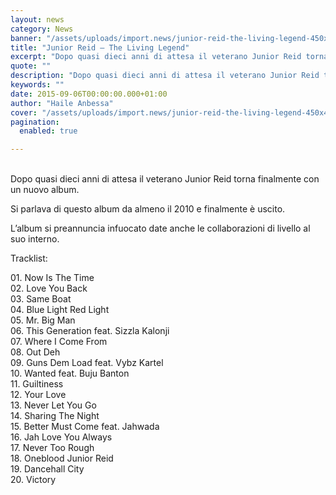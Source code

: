 ```yaml
---
layout: news
category: News
banner: "/assets/uploads/import.news/junior-reid-the-living-legend-450x400.jpg"
title: "Junior Reid – The Living Legend"
excerpt: "Dopo quasi dieci anni di attesa il veterano Junior Reid torna finalmente con un nuovo album. Si parlava di questo album da almeno il 2010 e finalmente è uscito. L’album si preannuncia infuocato date anche le collaborazioni di livello al suo interno. Tracklist: 01. Now Is The Time 02. Love You Back 03. Same Boat [&hellip"
quote: ""
description: "Dopo quasi dieci anni di attesa il veterano Junior Reid torna finalmente con un nuovo album. Si parlava di questo album da almeno il 2010 e finalmente è uscito. L’album si preannuncia infuocato date anche le collaborazioni di livello al suo interno. Tracklist: 01. Now Is The Time 02. Love You Back 03. Same Boat [&hellip"
keywords: ""
date: 2015-09-06T00:00:00.000+01:00
author: "Haile Anbessa"
cover: "/assets/uploads/import.news/junior-reid-the-living-legend-450x400.jpg"
pagination:
  enabled: true

---
```


[](https://hotmc.com/wp-content/uploads/2015/09/junior-reid-the-living-legend-450x400.jpg)  
Dopo quasi dieci anni di attesa il veterano Junior Reid torna finalmente con un nuovo album.

Si parlava di questo album da almeno il 2010 e finalmente è uscito.

L’album si preannuncia infuocato date anche le collaborazioni di livello al suo interno.

Tracklist:

01\. Now Is The Time  
02\. Love You Back  
03\. Same Boat  
04\. Blue Light Red Light  
05\. Mr. Big Man  
06\. This Generation feat. Sizzla Kalonji  
07\. Where I Come From  
08\. Out Deh  
09\. Guns Dem Load feat. Vybz Kartel  
10\. Wanted feat. Buju Banton  
11\. Guiltiness  
12\. Your Love  
13\. Never Let You Go  
14\. Sharing The Night  
15\. Better Must Come feat. Jahwada  
16\. Jah Love You Always  
17\. Never Too Rough  
18\. Oneblood Junior Reid  
19\. Dancehall City  
20\. Victory